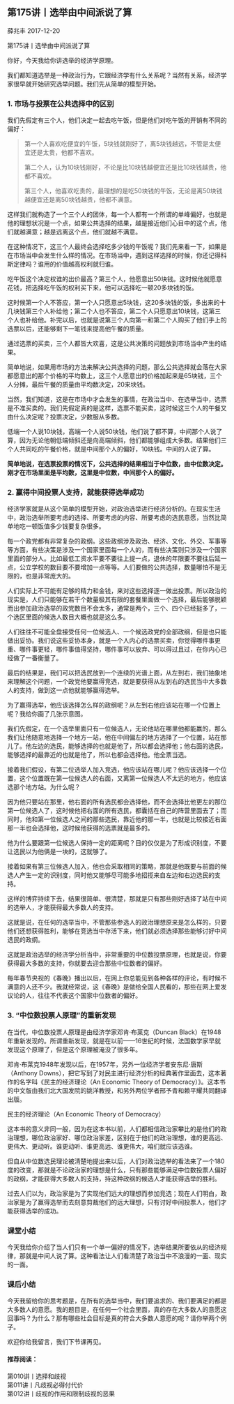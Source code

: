 
## 第175讲丨选举由中间派说了算


薛兆丰
2017-12-20

第175讲丨选举由中间派说了算


你好，今天我给你讲选举的经济学原理。

我们都知道选举是一种政治行为，它跟经济学有什么关系呢？当然有关系，经济学家很早就开始研究选举问题。我们先从简单的模型开始。

### 1. 市场与投票在公共选择中的区别

我们先假定有三个人，他们决定一起去吃午饭，但是他们对吃午饭的开销有不同的偏好：

> 第一个人喜欢吃便宜的午饭，5块钱就刚好了，离5块钱越远，不管是太便宜还是太贵，他都不喜欢。
>
> 第二个人，认为10块钱刚好，不论是比10块钱越便宜还是比10块钱越贵，他都不喜欢。
>
> 第三个人，他喜欢吃贵的，最理想的是吃50块钱的午饭，无论是离50块钱越便宜还是离50块钱越贵，他都不满意。

这样我们就构造了一个三个人的团体，每一个人都有一个所谓的单峰偏好，也就是他的理想状况是一个点，如果公共选择的结果，越是接近他们心目中的这个点，他们就越满意；越是远离这个点，他们就越不满意。

在这种情况下，这三个人最终会选择吃多少钱的午饭呢？我们先来看一下，如果是在市场当中会发生什么样的情况。在市场当中，遇到这样选择的时候，你还记得科斯定律吗？谁用的价值越高权利就归谁。

吃午饭这个决定权谁的出价最高？第三个人，他愿意出50块钱。这时候他就愿意花钱，把选择吃午饭的权利买下来，他可以选择吃一顿20多块钱的饭。

这时候第一个人不答应，第一个人只愿意出5块钱，这20多块钱的饭，多出来的十几块钱第三个人补给他；第二个人也不答应，第二个人只愿意出10块钱，这第三个人也补给他。补完以后，也就是说第三个人向第一和第二个人购买了他们手上的选票以后，还能够剩下一笔钱来提高他午餐的质量。

通过选票的买卖，三个人都皆大欢喜，这是公共决策的问题放到市场当中产生的结果。

简单地说，如果用市场的方法来解决公共选择的问题，那么公共选择就会落在大家都愿意出的那个价格的平均数上，这三个人愿意出的价格加起来是65块钱，三个人分摊，最后午餐的质量由平均数决定，20来块钱。

当然，我们知道，这是在市场中才会发生的事情，在政治当中、在选举当中，选票是不准买卖的。我们先假定真的是这样，选票不能买卖，这时候这三个人的午餐又由什么决定呢？投票决定，少数服从多数。

低端一个人说10块钱，高端一个人说50块钱，他们说了都不算，中间那个人说了算，因为无论他朝低端倾斜还是向高端倾斜，他们都能够组成大多数。结果他们三个人共同吃的午餐价格，就是中间那个人的偏好，10块钱。中间的人说了算。

**简单地说，在选票投票的情况下，公共选择的结果相当于中位数，由中位数决定。刚才在市场里面是平均数，这里是中位数，中间那个人的偏好。**

### 2. 赢得中间投票人支持，就能获得选举成功

经济学家就是从这个简单的模型开始，对政治选举进行经济分析的。在现实生活中，政治选举所要考虑的选择、所要考虑的内容、所要考虑的选民意愿，当然比简单地吃一顿饭值多少钱要复杂很多。

每一个政党都有非常复杂的政纲。这些政纲涉及政治、经济、文化、外交、军事等等方面，有些决策是涉及一个国家里面每一个人的，而有些决策则只涉及一个国家里面的部分人。比如最低工资水平要不要往上提一点，退休的年限要不要往后延一点，公立学校的数目要不要增加一点等等。人们要做的公共选择，数量哪怕不是无限的，也是非常庞大的。

人们实际上不可能有足够的精力和金钱，来对这些选择逐一做出投票。所以政治的现实是，人们只能够在若干个数量极其有限的套餐里面做一个选择，最后能够脱颖而出参加政治选举的政党数目不会太多，通常是两个，三个、四个已经挺多了，一个选区里面的候选人数目大概也就是这么多。

人们往往不可能全盘接受任何一位候选人、一个候选政党的全部政纲，但是也只能做出妥协。我们说这些妥协本身，就是一个人内心的选票买卖，你觉得哪件事更重、哪件事更轻，哪件事值得坚持，哪件事可以放弃、可以得过且过，在你内心已经做了一番衡量了。

最后的结果是，我们可以把选民放到一个连续的光谱上面，从左到右，我们抽象地来理解这个问题，一个政党他要赢得竞选，就是要获得从左到右的选民当中大多数人的支持，做到这一点他就能够赢得选举。

为了赢得选举，他应该选择怎么样的政纲呢？从左到右他应该站在哪一个位置上呢？我给你画了几张示意图。

我们先假定，在一个选举里面只有一位候选人，无论他站在哪里他都能赢的，那么我们让他随意地选择一个地方一站，他在中间偏左的地方选择了一个位置，站在那儿了。他左边的选民，能够选择的也就是他了，所以都会选择他；他右面的选民，能够选择的最靠近的也就是他了，所以也都会选择他。他全票当选。

接着我们假设，有第二位选举人加入竞选，他应该站在哪儿呢？他应该选择一个位置，这个位置既在第一位候选人的右面，又离第一位候选人不太远的地方，他应该选那个地方站。为什么呢？

因为他只要站在那里，他右面的所有选民都会选择他，而不会选择比他更左的那位第一位候选人了，这时候他把右面的所有选民，都囊括在自己的阵营里面去了；而同时，他和第一位候选人之间的那些选民，靠近他的那一半，也就是比较接近右面那一半也会选择他，这时候他获得的选票就是最多的。

他为什么要跟第一位候选人保持一定的距离呢？目的仅仅是为了形成识别度，不要让选民以为他俩是一块的，这就够了。

接着如果有第三位候选人加入，他也会采取相同的策略，那就是他既要与前面的候选人产生一定的识别度，同时他又能够尽可能多地招揽来自左边和右边选民的支持。

这样的博弈持续下去，结果很简单、很清楚，那就是只有那些刚好选择了站在中间的选举人，才能获得最大多数人的支持。

这就是说，在任何的选举当中，不管那些参选人的政治理想原来是怎么样的，只要他们还想获得胜利，能够在竞选当中存活下来，他们就必须选择那些能够讨好中间选民的政纲。

这就是政治选举的经济学分析当中，非常重要的中位数投票原理，也就是说，你要获得最大多数的支持，你就要去迎合那些中位数者的偏好。

每年春节央视的《春晚》播出以后，在网上你总能见到各种各样的评论，有时候不满意的人还不少。我就经常说，这《春晚》是做给全国人民看的，那些在网上爱发议论的人，往往不代表这个国家中位数者的偏好。

### 3. “中位数投票人原理”的重新发现

在当代，中位数投票人原理是由经济学家邓肯·布莱克（Duncan Black）在1948年重新发现的。所谓重新发现，就是在以前——16世纪的时候，法国数学家早就发现这个原理了，但是这个原理被淹没了很多年。

邓肯·布莱克1948年发现以后，在1957年，另外一位经济学者安东尼·唐斯（Anthony Downs），把它写到了对民主进行经济分析的经典著作里面去，这本著作的名字叫《民主的经济理论（An Economic Theory of Democracy）》。这本书的中文版由我们北大国发院的姚洋教授，和另外两位学者邢予青和赖平耀共同翻译出版。

民主的经济理论（An Economic Theory of Democracy）

这本书的意义非同一般，因为在这本书以前，人们都相信政治家攀比的是他们的政治理想，哪位政治家好、哪位政治家差，区别在于他们的政治理想，谁的更高远、更伟大、更动听。谁更动听、谁更高远、谁更伟大，咱们就应该选谁。

但自从中位数选民理论被清楚地提出来以后，人们对政治选举的看法来了一个180度的改变，那就是不论政治家的理想是什么，只有那些能够满足中位数投票人偏好的政纲，才能获得大多数人的支持，持这种政纲的候选人才能获得选举的胜利。

过去人们以为，政治家是为了实现他们远大的理想而参加竞选；现在人们明白，政治家是为了赢得选举而去刻意剪裁他们的远大理想，只有讨好中间投票人，他们才能获得选举的成功。

### 课堂小结

今天我给你介绍了当人们只有一个单一偏好的情况下，选举结果所要依从的经济规律，那就是中间人说了算。这种看法让人们看清楚了政治当中不浪漫的一面、现实的一面。

### 课后小结

今天我留给你的思考题是，在所有的选举当中，我们要追求的、我们要满足的都是大多数人的意愿。我的题目是，在任何一个社会里面，真的存在大多数人的意愿这回事吗？为什么？那有哪些社会目标是真的符合大多数人意愿的呢？请你举两个例子。

欢迎你给我留言，我们下节课再见。

#### 推荐阅读：

第010讲丨选择和歧视  
第011讲丨凡歧视必得付代价  
第012讲丨歧视的作用和限制歧视的恶果  

